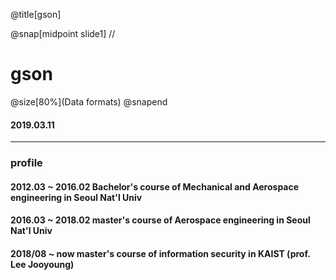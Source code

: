 @title[gson]

@snap[midpoint slide1]
//<h1>gson</h1>
@size[80%](Data formats)
@snapend



#### 2019.03.11
---
### profile
#### 2012.03 ~ 2016.02      Bachelor's course of Mechanical and Aerospace engineering in Seoul Nat'l Univ
#### 2016.03 ~ 2018.02      master's course of Aerospace engineering in Seoul Nat'l Univ
#### 2018/08 ~  now         master's course of information security in KAIST (prof. Lee Jooyoung)
